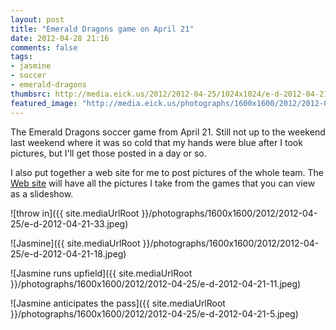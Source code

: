 ```yaml
---
layout: post
title: "Emerald Dragons game on April 21"
date: 2012-04-28 21:16
comments: false
tags: 
- jasmine
- soccer
- emerald-dragons
thumbsrc: http://media.eick.us/2012/2012-04-25/1024x1024/e-d-2012-04-21-18.jpeg
featured_image: "http://media.eick.us/photographs/1600x1600/2012/2012-04-25/e-d-2012-04-21-33.jpeg"
---
```

The Emerald Dragons soccer game from April 21.  Still not up to the weekend last weekend where it was so cold that my hands were blue after I took pictures, but I'll get those posted in a day or so.
 
I also put together a web site for me to post pictures of the whole team.  The [Web site](http://emerald-dragons.net) will have all the pictures I take from the games that you can view as a slideshow.

![throw in]({{ site.mediaUrlRoot }}/photographs/1600x1600/2012/2012-04-25/e-d-2012-04-21-33.jpeg)

![Jasmine]({{ site.mediaUrlRoot }}/photographs/1600x1600/2012/2012-04-25/e-d-2012-04-21-18.jpeg)

![Jasmine runs upfield]({{ site.mediaUrlRoot }}/photographs/1600x1600/2012/2012-04-25/e-d-2012-04-21-11.jpeg)

![Jasmine anticipates the pass]({{ site.mediaUrlRoot }}/photographs/1600x1600/2012/2012-04-25/e-d-2012-04-21-5.jpeg)
